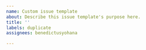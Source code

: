 ```yaml
---
name: Custom issue template
about: Describe this issue template's purpose here.
title: ''
labels: duplicate
assignees: benedictusyohana

---
```



